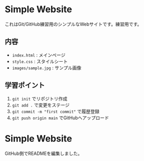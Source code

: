 # Simple Website

これはGit/GitHub練習用のシンプルなWebサイトです。練習用です。

## 内容
- `index.html` : メインページ
- `style.css` : スタイルシート
- `images/sample.jpg` : サンプル画像

## 学習ポイント
1. `git init` でリポジトリ作成
2. `git add .` で変更をステージ
3. `git commit -m "first commit"` で履歴登録
4. `git push origin main` でGitHubへアップロード


# Simple Website
GitHub側でREADMEを編集しました。
